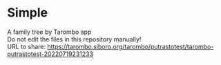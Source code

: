 # Simple
A family tree by Tarombo app  
Do not edit the files in this repository manually!  
URL to share: https://tarombo.siboro.org/tarombo/putrastotest/tarombo-putrastotest-20220719231233